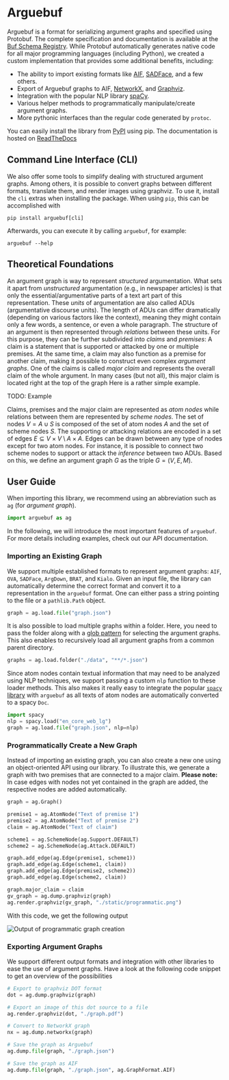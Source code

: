 # Arguebuf

Arguebuf is a format for serializing argument graphs and specified using Protobuf.
The complete specification and documentation is available at the [Buf Schema Registry](https://buf.build/recap/arg-services/docs/main:arg_services.graph.v1).
While Protobuf automatically generates native code for all major programming languages (including Python), we created a custom implementation that provides some additional benefits, including:

- The ability to import existing formats like [AIF](http://www.argumentinterchange.org), [SADFace](https://github.com/Open-Argumentation/SADFace), and a few others.
- Export of Arguebuf graphs to AIF, [NetworkX](https://networkx.org), and [Graphviz](https://graphviz.org).
- Integration with the popular NLP library [spaCy](http://spacy.io).
- Various helper methods to programmatically manipulate/create argument graphs.
- More pythonic interfaces than the regular code generated by `protoc`.

You can easily install the library from [PyPI](https://pypi.org/project/arguebuf/) using pip. The documentation is hosted on [ReadTheDocs](https://arguebuf.readthedocs.io/en/latest/)

## Command Line Interface (CLI)

We also offer some tools to simplify dealing with structured argument graphs.
Among others, it is possible to convert graphs between different formats, translate them, and render images using graphviz.
To use it, install the `cli` extras when installing the package.
When using `pip`, this can be accomplished with

`pip install arguebuf[cli]`

Afterwards, you can execute it by calling `arguebuf`, for example:

`arguebuf --help`

## Theoretical Foundations

An argument graph is way to represent _structured_ argumentation.
What sets it apart from _unstructured_ argumentation (e.g., in newspaper articles) is that only the essential/argumentative parts of a text art part of this representation.
These _units_ of argumentation are also called ADUs (argumentative discourse units).
The length of ADUs can differ dramatically (depending on various factors like the context), meaning they might contain only a few words, a sentence, or even a whole paragraph.
The structure of an argument is then represented through _relations_ between these units.
For this purpose, they can be further subdivided into _claims_ and _premises_:
A claim is a statement that is supported or attacked by one or multiple premises.
At the same time, a claim may also function as a premise for another claim, making it possible to construct even complex _argument graphs_.
One of the claims is called _major claim_ and represents the overall claim of the whole argument.
In many cases (but not all), this major claim is located right at the top of the graph
Here is a rather simple example.

TODO: Example

Claims, premises and the major claim are represented as _atom nodes_ while relations between them are represented by _scheme nodes_.
The set of nodes $V = A \cup S$ is composed of the set of atom nodes $A$ and the set of scheme nodes $S$.
The supporting or attacking relations are encoded in a set of edges $E \subseteq V \times V \setminus A \times A$.
Edges can be drawn between any type of nodes except for two atom nodes.
For instance, it is possible to connect two scheme nodes to support or attack the _inference_ between two ADUs.
Based on this, we define an argument graph $G$ as the triple $G = ( V , E , M )$.

## User Guide

When importing this library, we recommend using an abbreviation such as `ag` (for _argument graph_).

```python
import arguebuf as ag
```

In the following, we will introduce the most important features of `arguebuf`.
For more details including examples, check out our API documentation.

### Importing an Existing Graph

We support multiple established formats to represent argument graphs: `AIF`, `OVA`, `SADFace`, `ArgDown`, `BRAT`, and `Kialo`.
Given an input file, the library can automatically determine the correct format and convert it to a representation in the `arguebuf` format.
One can either pass a string pointing to the file or a `pathlib.Path` object.

```python
graph = ag.load.file("graph.json")
```

It is also possible to load multiple graphs within a folder.
Here, you need to pass the folder along with a [glob pattern](https://docs.python.org/3/library/fnmatch.html#module-fnmatch) for selecting the argument graphs.
This also enables to recursively load all argument graphs from a common parent directory.

```python
graphs = ag.load.folder("./data", "**/*.json")
```

Since atom nodes contain textual information that may need to be analyzed using NLP techniques, we support passing a custom `nlp` function to these loader methods.
This also makes it really easy to integrate the popular [`spacy` library](http://spacy.io) with `arguebuf` as all texts of atom nodes are automatically converted to a spacy `Doc`.

```python
import spacy
nlp = spacy.load("en_core_web_lg")
graph = ag.load.file("graph.json", nlp=nlp)
```

### Programmatically Create a New Graph

Instead of importing an existing graph, you can also create a new one using an object-oriented API using our library.
To illustrate this, we generate a graph with two premises that are connected to a major claim.
**Please note:** In case edges with nodes not yet contained in the graph are added, the respective nodes are added automatically.

```python
graph = ag.Graph()

premise1 = ag.AtomNode("Text of premise 1")
premise2 = ag.AtomNode("Text of premise 2")
claim = ag.AtomNode("Text of claim")

scheme1 = ag.SchemeNode(ag.Support.DEFAULT)
scheme2 = ag.SchemeNode(ag.Attack.DEFAULT)

graph.add_edge(ag.Edge(premise1, scheme1))
graph.add_edge(ag.Edge(scheme1, claim))
graph.add_edge(ag.Edge(premise2, scheme2))
graph.add_edge(ag.Edge(scheme2, claim))

graph.major_claim = claim
gv_graph = ag.dump.graphviz(graph)
ag.render.graphviz(gv_graph, "./static/programmatic.png")
```

With this code, we get the following output

![Output of programmatic graph creation](./static/programmatic.png)

### Exporting Argument Graphs

We support different output formats and integration with other libraries to ease the use of argument graphs.
Have a look at the following code snippet to get an overview of the possibilities

```python
# Export to graphviz DOT format
dot = ag.dump.graphviz(graph)

# Export an image of this dot source to a file
ag.render.graphviz(dot, "./graph.pdf")

# Convert to NetworkX graph
nx = ag.dump.networkx(graph)

# Save the graph as Arguebuf
ag.dump.file(graph, "./graph.json")

# Save the graph as AIF
ag.dump.file(graph, "./graph.json", ag.GraphFormat.AIF)
```
